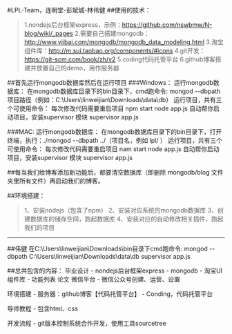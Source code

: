 #LPL-Team，连明堂-彭斌城-林伟健
##使用的技术：
> 1.nondejs后台框架express，示例：https://github.com/nswbmw/N-blog/wiki/_pages
> 2.需要自己搭建mongodb：http://www.yiibai.com/mongodb/mongodb_data_modeling.html
> 3.淘宝组件库：http://m.sui.taobao.org/components/#icons
> 4.git开发：https://git-scm.com/book/zh/v2
> 5.coding代码托管平台
> 6.github博客搭建并放置自己的demo，用作服务器

##首先运行mongodb数据库然后在运行项目
###Windows：
    运行mongodb数据库：
        在mongodb数据库目录下的bin目录下，cmd跑命令: mongod --dbpath  项目路径（例如：C:\Users\linweijian\Downloads\data\db）
    运行项目，共有三个可使用命令：
        每次修改代码需要重启项目
        npm start
        node app.js
        自动帮你启动项目，安装supervisor 模块
        supervisor app.js

###MAC:
    运行mongodb数据库：
        在mongodb数据库目录下的bin目录下，打开终端，执行：./mongod --dbpath ../（项目名，例如 lpl/ ）
    运行项目，共有三个可使用命令：
        每次修改代码需要重启项目
        nam start
        node app.js
        自动帮你启动项目，安装supervisor 模块
        supervisor app.js

##每当我们给博客添加新功能后，都要清空数据库（即删除 mongodb/blog 文件夹里所有文件）再启动我们的博客。

##环境搭建：
> 1、安装nodejs（包含了npm）
> 2、安装对应系统的mongodb数据库
> 3、创建数据库的储存空间，跑起数据库
> 4、安装对应的自动修改相关插件，跑起我们的项目


--------------------------------
##伟健
在C:\Users\linweijian\Downloads\bin目录下cmd跑命令: mongod --dbpath C:\Users\linweijian\Downloads\data\db
supervisor app.js


##总共包含的内容：
毕业设计
    - nondejs后台框架express
    - mongodb
    - 淘宝UI组件库
    - 功能列表
论文
微信平台
    - 微信公众号创建、运营、设置

环境搭建
    - 服务器：github博客【代码托管平台】
    - Conding，代码托管平台

导师教程
    - 包含html、css

开发流程
    - git版本控制系统合作开发，使用工具sourcetree
